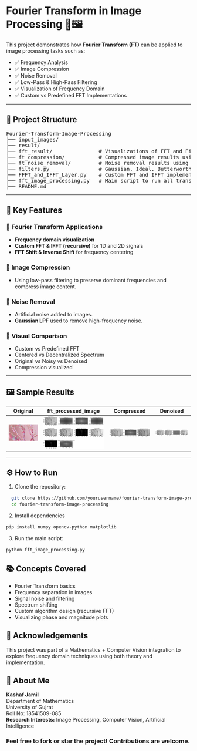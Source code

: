 # Fourier Transform in Image Processing 🧠🖼️

This project demonstrates how **Fourier Transform (FT)** can be applied to image processing tasks such as:

- ✅ Frequency Analysis
- ✅ Image Compression
- ✅ Noise Removal
- ✅ Low-Pass & High-Pass Filtering
- ✅ Visualization of Frequency Domain
- ✅ Custom vs Predefined FFT Implementations

---

## 📁 Project Structure

<pre>Fourier-Transform-Image-Processing
├── input_images/ 
├── result/ 
├── fft_result/               # Visualizations of FFT and Filtering  
├── ft_compression/           # Compressed image results using FT 
├── ft_noise_removal/         # Noise removal results using LPF in FT 
├── filters.py                # Gaussian, Ideal, Butterworth LPF & HPF 
├── FFFT_and_IFFT_Layer.py    # Custom FFT and IFFT implementations (1D and 2D) 
├── fft_image_processing.py   # Main script to run all transforms and visualize
├── README.md  </pre>


---

## 📌 Key Features

### 🔹 Fourier Transform Applications
- **Frequency domain visualization**
- **Custom FFT & IFFT (recursive)** for 1D and 2D signals
- **FFT Shift & Inverse Shift** for frequency centering

### 🔹 Image Compression
- Using low-pass filtering to preserve dominant frequencies and compress image content.

### 🔹 Noise Removal
- Artificial noise added to images.
- **Gaussian LPF** used to remove high-frequency noise.

### 🔹 Visual Comparison
- Custom vs Predefined FFT
- Centered vs Decentralized Spectrum
- Original vs Noisy vs Denoised
- Compression visualized

---

## 🖼️ Sample Results

| Original | fft_processed_image| Compressed | Denoised |
|----------|------------|----------|------------|
| ![](input_images/img2.jpg) | ![](result/fft_result/img2.jpg)| ![](result/ft_compression/img2_result.jpg) | ![](result/ft_noise_removal/img2_result.jpg) |

---

## ⚙️ How to Run

1. Clone the repository:

  ```bash
    git clone https://github.com/yourusername/fourier-transform-image-processing.git
    cd fourier-transform-image-processing
```
2. Install dependencies

```bash
pip install numpy opencv-python matplotlib
```
3. Run the main script:

```bash
python fft_image_processing.py
```
## 📚 Concepts Covered

- Fourier Transform basics  
- Frequency separation in images  
- Signal noise and filtering  
- Spectrum shifting  
- Custom algorithm design (recursive FFT)  
- Visualizing phase and magnitude plots  


## 🤝 Acknowledgements

This project was part of a Mathematics + Computer Vision integration to explore frequency domain techniques using both theory and implementation.


## 👤 About Me

**Kashaf Jamil**  
Department of Mathematics  
University of Gujrat  
Roll No: 18541509-085  
**Research Interests:** Image Processing, Computer Vision, Artificial Intelligence  


### Feel free to fork or star the project! Contributions are welcome.
